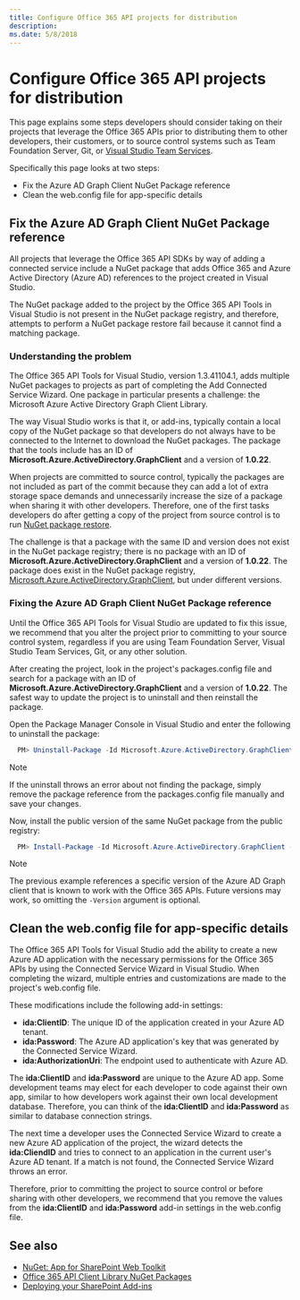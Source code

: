 ```yaml
---
title: Configure Office 365 API projects for distribution
description: 
ms.date: 5/8/2018
---
```


# Configure Office 365 API projects for distribution

This page explains some steps developers should consider taking on their projects that leverage the Office 365 APIs prior to distributing them to other developers, their customers, or to source control systems such as Team Foundation Server, Git, or [Visual Studio Team Services](https://www.visualstudio.com/vso/).

Specifically this page looks at two steps:

- Fix the Azure AD Graph Client NuGet Package reference
- Clean the web.config file for app-specific details

## Fix the Azure AD Graph Client NuGet Package reference

All projects that leverage the Office 365 API SDKs by way of adding a connected service include a NuGet package that adds Office 365 and Azure Active Directory (Azure AD) references to the project created in Visual Studio. 

The NuGet package added to the project by the Office 365 API Tools in Visual Studio is not present in the NuGet package registry, and therefore, attempts to perform a NuGet package restore fail because it cannot find a matching package.

### Understanding the problem

The Office 365 API Tools for Visual Studio, version 1.3.41104.1, adds multiple NuGet packages to projects as part of completing the Add Connected Service Wizard. One package in particular presents a challenge: the Microsoft Azure Active Directory Graph Client Library.

The way Visual Studio works is that it, or add-ins, typically contain a local copy of the NuGet package so that developers do not always have to be connected to the Internet to download the NuGet packages. The package that the tools include has an ID of **Microsoft.Azure.ActiveDirectory.GraphClient** and a version of **1.0.22**.

When projects are committed to source control, typically the packages are not included as part of the commit because they can add a lot of extra storage space demands and unnecessarily increase the size of a package when sharing it with other developers. Therefore, one of the first tasks developers do after getting a copy of the project from source control is to run [NuGet package restore](https://docs.microsoft.com/en-us/nuget/consume-packages/package-restore).

The challenge is that a package with the same ID and version does not exist in the NuGet package registry; there is no package with an ID of **Microsoft.Azure.ActiveDirectory.GraphClient** and a version of **1.0.22**. The package does exist in the NuGet package registry, [Microsoft.Azure.ActiveDirectory.GraphClient](https://www.nuget.org/packages/Microsoft.Azure.ActiveDirectory.GraphClient), but under different versions.

### Fixing the Azure AD Graph Client NuGet Package reference

Until the Office 365 API Tools for Visual Studio are updated to fix this issue, we recommend that you alter the project prior to committing to your source control system, regardless if you are using Team Foundation Server, Visual Studio Team Services, Git, or any other solution.

After creating the project, look in the project's packages.config file and search for a package with an ID of **Microsoft.Azure.ActiveDirectory.GraphClient** and a version of **1.0.22**. The safest way to update the project is to uninstall and then reinstall the package.

Open the Package Manager Console in Visual Studio and enter the following to uninstall the package:

```powershell
  PM> Uninstall-Package -Id Microsoft.Azure.ActiveDirectory.GraphClient
```

> [!NOTE] 
> If the uninstall throws an error about not finding the package, simply remove the package reference from the packages.config file manually and save your changes.

Now, install the public version of the same NuGet package from the public registry:

```powershell
  PM> Install-Package -Id Microsoft.Azure.ActiveDirectory.GraphClient -Version 2.0.2
```

> [!NOTE] 
> The previous example references a specific version of the Azure AD Graph client that is known to work with the Office 365 APIs. Future versions may work, so omitting the `-Version` argument is optional.


## Clean the web.config file for app-specific details

The Office 365 API Tools for Visual Studio add the ability to create a new Azure AD application with the necessary permissions for the Office 365 APIs by using the Connected Service Wizard in Visual Studio. When completing the wizard, multiple entries and customizations are made to the project's web.config file.

These modifications include the following add-in settings:

- **ida:ClientID**: The unique ID of the application created in your Azure AD tenant.
- **ida:Password**: The Azure AD application's key that was generated by the Connected Service Wizard.
- **ida:AuthorizationUri**: The endpoint used to authenticate with Azure AD.

The **ida:ClientID** and **ida:Password** are unique to the Azure AD app. Some development teams may elect for each developer to code against their own app, similar to how developers work against their own local development database. Therefore, you can think of the **ida:ClientID** and **ida:Password** as similar to database connection strings. 

The next time a developer uses the Connected Service Wizard to create a new Azure AD application of the project, the wizard detects the **ida:CliendID** and tries to connect to an application in the current user's Azure AD tenant. If a match is not found, the Connected Service Wizard throws an error.

Therefore, prior to committing the project to source control or before sharing with other developers, we recommend that you remove the values from the **ida:ClientID** and **ida:Password** add-in settings in the web.config file.


## See also

- [NuGet: App for SharePoint Web Toolkit](http://www.nuget.org/packages/AppForSharePointWebToolkit)
- [Office 365 API Client Library NuGet Packages](https://msdn.microsoft.com/office/office365/HowTo/adding-service-to-your-Visual-Studio-project#O365NuGets)
- [Deploying your SharePoint Add-ins](deploying-your-sharepoint-add-ins.md)
